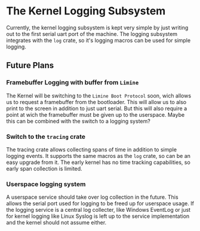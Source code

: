 # The Kernel Logging Subsystem

Currently, the kernel logging subsystem is kept very simple by just writing out to the first serial uart port of the machine.
The logging subsystem integrates with the `log` crate, so it's logging macros can be used for simple logging.

## Future Plans

### Framebuffer Logging with buffer from `Limine`

The Kernel will be switching to the `Limine Boot Protocol` soon, wich allows us to request a framebuffer from the bootloader.
This will allow us to also print to the screen in addition to just uart serial.
But this will also require a point at wich the framebuffer must be given up to the userspace.
Maybe this can be combined with the switch to a logging system?

### Switch to the `tracing` crate

The tracing crate allows collecting spans of time in addition to simple logging events.
It supports the same macros as the `log` crate, so can be an easy upgrade from it.
The early kernel has no time tracking capabilities, so early span collection is limited.

### Userspace logging system

A userspace service should take over log collection in the future.
This allows the serial port used for logging to be freed up for userspace usage.
If the logging service is a central log collecter, like Windows EventLog or just for kernel logging like Linux Syslog
is left up to the service implementation and the kernel should not assume either.

